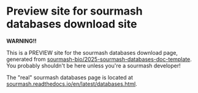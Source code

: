 # Preview site for sourmash databases download site

**WARNING!!**

This is a PREVIEW site for the sourmash databases download page,
generated from
[sourmash-bio/2025-sourmash-databases-doc-template](https://github.com/sourmash-bio/2025-sourmash-databases-doc-template). You probably shouldn't be here unless you're a sourmash developer!

The "real" sourmash databases page is located at [sourmash.readthedocs.io/en/latest/databases.html](https://sourmash.readthedocs.io/en/latest/databases.html).
